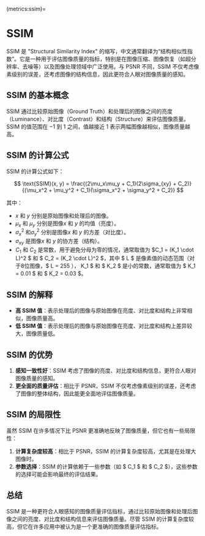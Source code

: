 (metrics:ssim)=
# SSIM

SSIM 是 "Structural Similarity Index" 的缩写，中文通常翻译为“结构相似性指数”。它是一种用于评估图像质量的指标，特别是在图像压缩、图像恢复（如超分辨率、去噪等）以及图像处理领域中广泛使用。与 PSNR 不同，SSIM 不仅考虑像素级别的误差，还考虑图像的结构信息，因此更符合人眼对图像质量的感知。

## SSIM 的基本概念

SSIM 通过比较原始图像（Ground Truth）和处理后的图像之间的亮度（Luminance）、对比度（Contrast）和结构（Structure）来评估图像质量。SSIM 的值范围在 $-1$ 到 $1$ 之间，值越接近 $1$ 表示两幅图像越相似，图像质量越高。

## SSIM 的计算公式

SSIM 的计算公式如下：

$$
\text{SSIM}(x, y) = \frac{(2\mu_x\mu_y + C_1)(2\sigma_{xy} + C_2)}{(\mu_x^2 + \mu_y^2 + C_1)(\sigma_x^2 + \sigma_y^2 + C_2)}
$$

其中：
- $x$ 和 $y$ 分别是原始图像和处理后的图像。
- $\mu_x$ 和 $\mu_y$ 分别是图像$x$ 和 $y$ 的均值（亮度）。
- $\sigma_x^2$ 和$\sigma_y^2$ 分别是图像$x$ 和 $y$ 的方差（对比度）。
- $\sigma_{xy}$ 是图像$x$ 和 $y$ 的协方差（结构）。
- $C_1$ 和 $C_2$ 是常数，用于避免分母为零的情况，通常取值为 $C_1 = (K_1 \cdot L)^2 $ 和 $ C_2 = (K_2 \cdot L)^2 $，其中 $ L $ 是像素值的动态范围（对于8位图像，$ L = 255 $），$ K_1 $ 和 $ K_2 $ 是小的常数，通常取值为 $ K_1 = 0.01 $ 和 $ K_2 = 0.03 $。

## SSIM 的解释

- **高 SSIM 值**：表示处理后的图像与原始图像在亮度、对比度和结构上非常相似，图像质量高。
- **低 SSIM 值**：表示处理后的图像与原始图像在亮度、对比度和结构上差异较大，图像质量低。

## SSIM 的优势

1. **感知一致性好**：SSIM 考虑了图像的亮度、对比度和结构信息，更符合人眼对图像质量的感知。
2. **更全面的质量评估**：相比于 PSNR，SSIM 不仅考虑像素级别的误差，还考虑了图像的整体结构，因此能更全面地评估图像质量。

## SSIM 的局限性

虽然 SSIM 在许多情况下比 PSNR 更准确地反映了图像质量，但它也有一些局限性：

1. **计算复杂度较高**：相比于 PSNR，SSIM 的计算复杂度较高，尤其是在处理大图像时。
2. **参数选择**：SSIM 的计算依赖于一些参数（如 $ C_1 $ 和 $ C_2 $），这些参数的选择可能会影响最终的评估结果。

## 总结

SSIM 是一种更符合人眼感知的图像质量评估指标，通过比较原始图像和处理后图像之间的亮度、对比度和结构信息来评估图像质量。尽管 SSIM 的计算复杂度较高，但它在许多应用中被认为是一个更准确的图像质量评估指标。